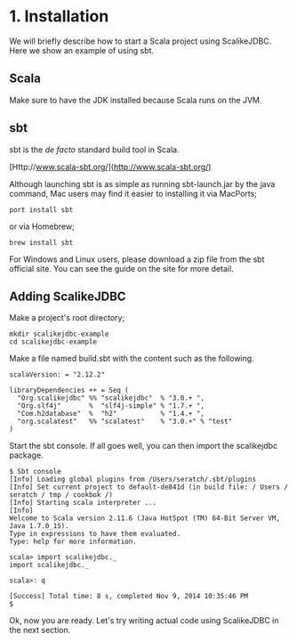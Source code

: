 # 1. Installation

We will briefly describe how to start a Scala project using ScalikeJDBC. Here we show an example of using sbt.

## Scala

Make sure to have the JDK installed because Scala runs on the JVM.

## sbt

sbt is the _de facto_ standard build tool in Scala.

[Http://www.scala-sbt.org/](http://www.scala-sbt.org/)

Although launching sbt is as simple as running sbt-launch.jar by the java command, Mac users may find it easier to installing it via MacPorts;

    port install sbt

or via Homebrew;

    brew install sbt

For Windows and Linux users, please download a zip file from the sbt official site. You can see the guide on the site for more detail.

## Adding ScalikeJDBC

Make a project's root directory;

    mkdir scalikejdbc-example
    cd scalikejdbc-example

Make a file named build.sbt with the content such as the following.

    scalaVersion: = "2.12.2"

    libraryDependencies ++ = Seq (
      "Org.scalikejdbc" %% "scalikejdbc"  % "3.0.+ ",
      "Org.slf4j"       %  "slf4j-simple" % "1.7.+ ",
      "Com.h2database"  %  "h2"           % "1.4.+ ",
      "org.scalatest"   %% "scalatest"    % "3.0.+" % "test"
    )

Start the sbt console. If all goes well, you can then import the scalikejdbc package.

    $ Sbt console
    [Info] Loading global plugins from /Users/seratch/.sbt/plugins
    [Info] Set current project to default-de841d (in build file: / Users / seratch / tmp / cookbok /)
    [Info] Starting scala interpreter ...
    [Info]
    Welcome to Scala version 2.11.6 (Java HotSpot (TM) 64-Bit Server VM, Java 1.7.0_15).
    Type in expressions to have them evaluated.
    Type: help for more information.

    scala> import scalikejdbc._
    import scalikejdbc._

    scala>: q

    [Success] Total time: 8 s, completed Nov 9, 2014 10:35:46 PM
    $

Ok, now you are ready. Let's try writing actual code using ScalikeJDBC in the next section.
